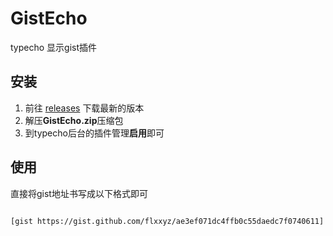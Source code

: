 # GistEcho
typecho 显示gist插件

## 安装
1. 前往 [releases](https://github.com/flxxyz/GistEcho/releases) 下载最新的版本
2. 解压**GistEcho.zip**压缩包
3. 到typecho后台的插件管理**启用**即可

## 使用
直接将gist地址书写成以下格式即可
```

[gist https://gist.github.com/flxxyz/ae3ef071dc4ffb0c55daedc7f0740611]

```
